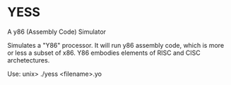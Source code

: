 YESS
====

A y86 (Assembly Code) Simulator

Simulates a "Y86" processor. It will run y86 assembly code, which is more or
less a subset of x86. Y86 embodies elements of RISC and CISC archetectures.


Use:
unix> ./yess \<filename\>.yo

